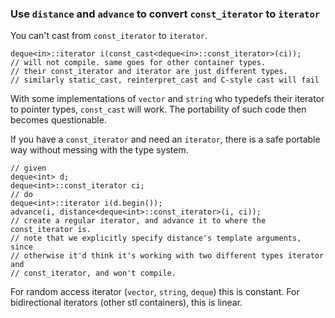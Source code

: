 ### Use `distance` and `advance` to convert `const_iterator` to `iterator`

You can't cast from `const_iterator` to `iterator`.
```
deque<in>::iterator i(const_cast<deque<in>::const_iterator>(ci));
// will not compile. same goes for other container types.
// their const_iterator and iterator are just different types.
// similarly static_cast, reinterpret_cast and C-style cast will fail
```

With some implementations of `vector` and `string` who typedefs their iterator to pointer types, `const_cast` will work.
The portability of such code then becomes questionable.

If you have a `const_iterator` and need an `iterator`, there is a safe portable way without messing with the type system.
```
// given
deque<int> d;
deque<int>::const_iterator ci;
// do
deque<int>::iterator i(d.begin());
advance(i, distance<deque<int>::const_iterator>(i, ci));
// create a regular iterator, and advance it to where the const_iterator is.
// note that we explicitly specify distance's template arguments, since
// otherwise it'd think it's working with two different types iterator and
// const_iterator, and won't compile.
```

For random access iterator (`vector`, `string`, `deque`) this is constant. For bidirectional iterators (other stl containers), this is linear.
